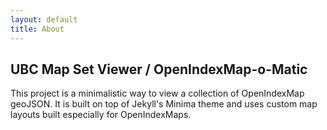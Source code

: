 ```yaml
---
layout: default
title: About
---
```


## UBC Map Set Viewer / OpenIndexMap-o-Matic
This project is a minimalistic way to view a collection of OpenIndexMap geoJSON. It is built on top of Jekyll's Minima theme and uses custom map layouts built especially for OpenIndexMaps.